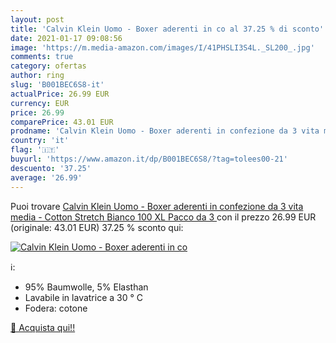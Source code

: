 ```yaml
---
layout: post
title: 'Calvin Klein Uomo - Boxer aderenti in co al 37.25 % di sconto'
date: 2021-01-17 09:08:56
image: 'https://m.media-amazon.com/images/I/41PHSLI3S4L._SL200_.jpg'
comments: true
category: ofertas
author: ring
slug: 'B001BEC6S8-it'
actualPrice: 26.99 EUR
currency: EUR
price: 26.99
comparePrice: 43.01 EUR
prodname: 'Calvin Klein Uomo - Boxer aderenti in confezione da 3 vita media - Cotton Stretch  Bianco 100  XL   Pacco da 3 '
country: 'it'
flag: '🇮🇹'
buyurl: 'https://www.amazon.it/dp/B001BEC6S8/?tag=tolees00-21'
descuento: '37.25'
average: '26.99'
---
```


Puoi trovare [Calvin Klein Uomo - Boxer aderenti in confezione da 3 vita media - Cotton Stretch  Bianco 100  XL   Pacco da 3 ](https://www.amazon.it/dp/B001BEC6S8/?tag=tolees00-21) con il prezzo 26.99 EUR (originale: 43.01 EUR) 37.25 % sconto qui:

[![Calvin Klein Uomo - Boxer aderenti in co](https://m.media-amazon.com/images/I/41PHSLI3S4L._SL200_.jpg)](https://www.amazon.it/dp/B001BEC6S8/?tag=tolees00-21)

ℹ️:

- 95% Baumwolle, 5% Elasthan
- Lavabile in lavatrice a 30 ° C
- Fodera: cotone

[🛒 Acquista qui!!](https://www.amazon.it/dp/B001BEC6S8/?tag=tolees00-21)
